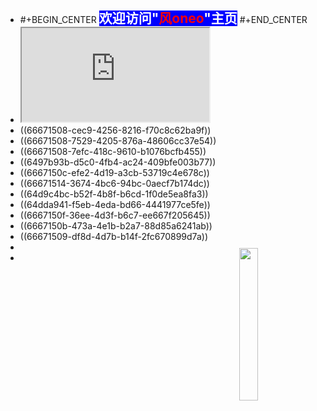 - #+BEGIN_CENTER
     <html> <a><span style="font-size:150%;background-color:blue;color:white;font-weight: bold;">欢迎访问"<span style="color:red;font-size:100%">风oneo</span>"主页</span></a></html>
  #+END_CENTER
- <iframe src="https://cn.widgetstore.net/view/index.html?q=5b049cc8622189440f31d6307d40e568.e2764d2d666e98240301bc9529e90de5"> </iframe>
- ((66671508-cec9-4256-8216-f70c8c62ba9f))
- ((66671508-7529-4205-876a-48606cc37e54))
- ((66671508-7efc-418c-9610-b1076bcfb455))
- ((6497b93b-d5c0-4fb4-ac24-409bfe003b77))
- ((6667150c-efe2-4d19-a3cb-53719c4e678c))
- ((66671514-3674-4bc6-94bc-0aecf7b174dc))
- ((64d9c4bc-b52f-4b8f-b6cd-1f0de5ea8fa3))
- ((64dda941-f5eb-4eda-bd66-4441977ce5fe))
- ((6667150f-36ee-4d3f-b6c7-ee667f205645))
- ((6667150b-473a-4e1b-b2a7-88d85a6241ab))
- ((66671509-df8d-4d7b-b14f-2fc670899d7a))
- <html> <img  align="right"  src="https://images-1253243403.cos.ap-guangzhou.myqcloud.com/1718001556563-738acba5-b4c2-4fb1-938c-62cb41ec9cca.png" style="width: 25%;margin:10px"></img></html>
-